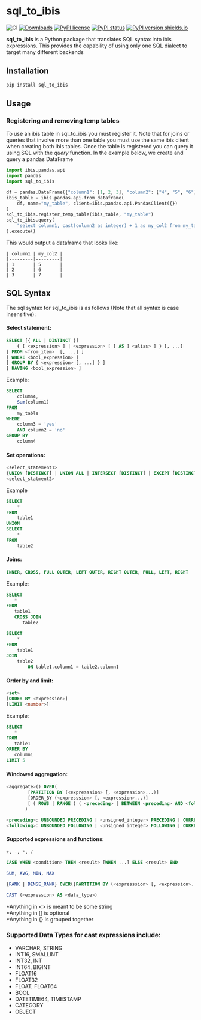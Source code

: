 # sql_to_ibis

![CI](https://github.com/zbrookle/sql_to_ibis/workflows/CI/badge.svg)
[![Downloads](https://pepy.tech/badge/sql-to-ibis)](https://pepy.tech/project/sql-to-ibis)
[![PyPI license](https://img.shields.io/pypi/l/sql_to_ibis.svg)](https://pypi.python.org/pypi/sql_to_ibis/)
[![PyPI status](https://img.shields.io/pypi/status/sql_to_ibis.svg)](https://pypi.python.org/pypi/sql_to_ibis/)
[![PyPI version shields.io](https://img.shields.io/pypi/v/sql_to_ibis.svg)](https://pypi.python.org/pypi/sql_to_ibis/)

**sql_to_ibis** is a Python package that translates SQL syntax into ibis expressions. This provides the capability of using only one SQL dialect to target many different backends

## Installation

```bash
pip install sql_to_ibis
```

## Usage

### Registering and removing temp tables

To use an ibis table in sql_to_ibis you must register it. Note that for joins or
queries that involve more than one table you must use the same ibis client when
creating both ibis tables. Once the table is registered you can query it using SQL
with the *query* function. In the example below, we create and query a pandas DataFrame

```python
import ibis.pandas.api
import pandas
import sql_to_ibis

df = pandas.DataFrame({"column1": [1, 2, 3], "column2": ["4", "5", "6"]})
ibis_table = ibis.pandas.api.from_dataframe(
    df, name="my_table", client=ibis.pandas.api.PandasClient({})
)
sql_to_ibis.register_temp_table(ibis_table, "my_table")
sql_to_ibis.query(
    "select column1, cast(column2 as integer) + 1 as my_col2 from my_table"
).execute()
```
This would output a dataframe that looks like:

```
| column1 | my_col2 |
|---------|---------|
| 1       | 5       |
| 2       | 6       |
| 3       | 7       |
```

## SQL Syntax
The sql syntax for sql_to_ibis is as follows (Note that all syntax is case insensitive):

#### Select statement:

```SQL
SELECT [{ ALL | DISTINCT }]
    { [ <expression> ] | <expression> [ [ AS ] <alias> ] } [, ...]
[ FROM <from_item>  [, ...] ]
[ WHERE <bool_expression> ]
[ GROUP BY { <expression> [, ...] } ]
[ HAVING <bool_expression> ]
```

Example:
```SQL
SELECT
    column4,
    Sum(column1)
FROM
    my_table
WHERE
    column3 = 'yes'
    AND column2 = 'no'
GROUP BY
    column4
```

#### Set operations:

```SQL
<select_statement1>
{UNION [DISTINCT] | UNION ALL | INTERSECT [DISTINCT] | EXCEPT [DISTINCT] | EXCEPT ALL}
<select_statment2>
```

Example
```SQL
SELECT
    *
FROM
    table1
UNION
SELECT
    *
FROM
    table2
```

#### Joins:

```SQL
INNER, CROSS, FULL OUTER, LEFT OUTER, RIGHT OUTER, FULL, LEFT, RIGHT
```

Example:

```SQL
SELECT
   *
FROM
   table1
   CROSS JOIN
      table2
```

```SQL
SELECT
    *
FROM
    table1
JOIN
    table2
        ON table1.column1 = table2.column1
```

#### Order by and limit:

```SQL
<set>
[ORDER BY <expression>]
[LIMIT <number>]
```

Example:

```SQL
SELECT
   *
FROM
   table1
ORDER BY
   column1
LIMIT 5
```

#### Windowed aggregation:

```SQL
<aggregate>() OVER(
        [PARTITION BY (<expresssion> [, <expression>...)] 
        [ORDER_BY (<expresssion> [, <expression>...)]
        [ ( ROWS | RANGE ) ( <preceding> | BETWEEN <preceding> AND <following> ) ]
       )

<preceding>: UNBOUNDED PRECEDING | <unsigned_integer> PRECEDING | CURRENT ROW
<following>: UNBOUNDED FOLLOWING | <unsigned_integer> FOLLOWING | CURRENT ROW
```

#### Supported expressions and functions:
```SQL
+, -, *, /
```
```SQL
CASE WHEN <condition> THEN <result> [WHEN ...] ELSE <result> END
```
```SQL
SUM, AVG, MIN, MAX
```
```SQL
{RANK | DENSE_RANK} OVER([PARTITION BY (<expresssion> [, <expression>...)])
```
```SQL
CAST (<expression> AS <data_type>)
```
*Anything in <> is meant to be some string <br>
*Anything in [] is optional <br>
*Anything in {} is grouped together

### Supported Data Types for cast expressions include:
* VARCHAR, STRING
* INT16, SMALLINT
* INT32, INT
* INT64, BIGINT
* FLOAT16
* FLOAT32
* FLOAT, FLOAT64
* BOOL
* DATETIME64, TIMESTAMP
* CATEGORY
* OBJECT